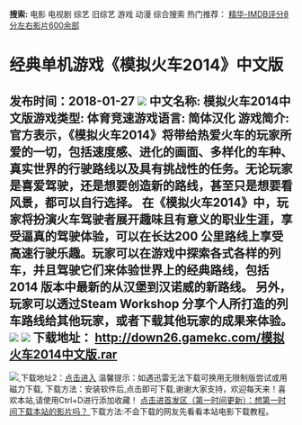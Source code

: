 **搜索:** 电影 电视剧 综艺 旧综艺 游戏 动漫 综合搜索 热门推荐： [精华-IMDB评分8分左右影片600余部](https://www.dytt8.com/html/gndy/jddy/20160320/50510.html)
# 经典单机游戏《模拟火车2014》中文版
发布时间：2018-01-27 
![](http://www.gamekc.com/games/6205.jpg)
中文名称: 模拟火车2014中文版游戏类型: 体育竞速游戏语言: 简体汉化
游戏简介: 官方表示，《模拟火车2014》将带给热爱火车的玩家所爱的一切，包括速度感、进化的画面、多样化的车种、真实世界的行驶路线以及具有挑战性的任务。无论玩家是喜爱驾驶，还是想要创造新的路线，甚至只是想要看风景，都可以自行选择。
在《模拟火车2014》中，玩家将扮演火车驾驶者展开趣味且有意义的职业生涯，享受逼真的驾驶体验，可以在长达200 公里路线上享受高速行驶乐趣。玩家可以在游戏中探索各式各样的列车，并且驾驶它们来体验世界上的经典路线，包括2014 版本中最新的从汉堡到汉诺威的新路线。
另外，玩家可以透过Steam Workshop 分享个人所打造的列车路线给其他玩家，或者下载其他玩家的成果来体验。![](http://www.gamekc.com/games/6205a.jpg)
![](http://www.gamekc.com/games/6205b.jpg)
**下载地址：**
<http://down26.gamekc.com/模拟火车2014中文版.rar>  
---  
[![](https://cscdn.t1ujc.com/b/11/3148/1261121/640X150.jpg) ](https://www.dytt8.com/html/game/jingdianyouxifabu/20180127/56205.html) 下载地址2：[点击进入](https://www.ygdy8.net/ "迅雷电影") 温馨提示：如遇迅雷无法下载可换用无限制版尝试或用磁力下载,  下载方法：安装软件后,点击即可下载,谢谢大家支持，欢迎每天来！喜欢本站,请使用Ctrl+D进行添加收藏！ [点击进首发区（第一时间更新）：想第一时间下载本站的影片吗？ ](https://www.ygdy8.net/)下载方法:不会下载的网友先看看本站电影下载教程。